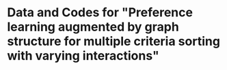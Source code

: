  # Data and Codes for "Preference learning augmented by graph structure for multiple criteria sorting with varying interactions"
